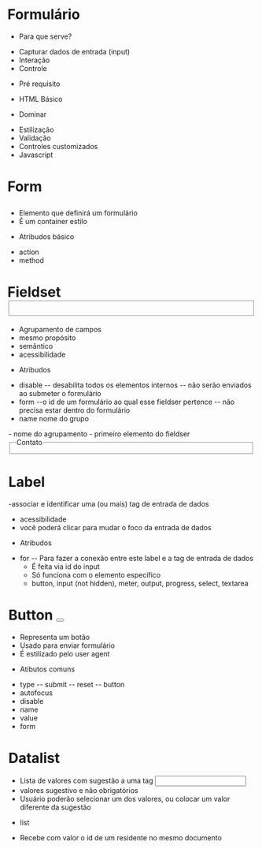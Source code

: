 # Formulário 

* Para que serve?
- Capturar dados de entrada (input)
- Interação
- Controle

* Pré requisito
- HTML Básico

* Dominar 
- Estilização
- Validação
- Controles customizados
- Javascript

# Form <form>
- Elemento que definirá um formulário
- É um container estilo <section> <footer>

* Atribudos básico
- action 
- method

# Fieldset <fieldset>
- Agrupamento de campos
- mesmo propósito
- semântico
- acessibilidade

* Atribudos
- disable
    -- desabilita todos os elementos internos
    -- não serão enviados ao submeter o formulário
- form
    --o id de um formulário ao qual esse fieldser pertence
    -- não precisa estar dentro do formulário
- name
    nome do grupo

<legend>
- nome do agrupamento
- primeiro elemento do fieldser

<form>
    <fieldset>
        <legend>Contato</legend>
    </fieldset>
</form>

# Label <label>
-associar e identificar uma (ou mais) tag de entrada de dados
- acessibilidade
- você poderá clicar para mudar o foco da entrada de dados

* Atribudos
- for
    -- Para fazer a conexão entre este label e a tag de entrada de dados
    - É feita via id do input
    - Só funciona com o elemento especifico
    - button, input (not hidden), meter, output, progress, select, textarea

# Button <button>
- Representa um botão 
- Usado para enviar formulário
- É estilizado pelo user agent

* Atibutos comuns
- type 
    -- submit
    -- reset
    -- button
- autofocus
- disable
- name
- value
- form

# Datalist <datalist>
- Lista de valores com sugestão a uma tag <input>
- valores sugestivo e não obrigatórios
- Usuário poderão selecionar um dos valores, ou colocar um valor diferente da sugestão

<datalist id="fruits">
    <option>apple<option>
    <option>banana<option>
    <option>mango<option>
    <option>orange<option>
    <option>cherry<option>
</datalist>

* list
- Recebe com valor o id de um <ddatalist> residente no mesmo documento